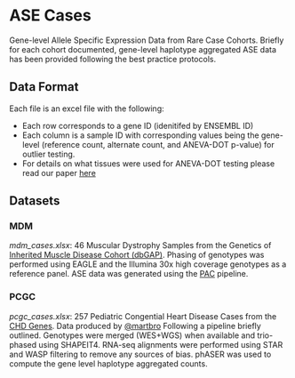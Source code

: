 # ASE Cases
Gene-level Allele Specific Expression Data from Rare Case Cohorts. Briefly for each cohort documented, gene-level haplotype aggregated ASE data has been provided following the best practice protocols. 


## Data Format
Each file is an excel file with the following:
* Each row corresponds to a gene ID (idenitifed by ENSEMBL ID)
* Each column is a sample ID with corresponding values being the gene-level (reference count, alternate count, and ANEVA-DOT p-value) for outlier testing.
* For details on what tissues were used for ANEVA-DOT testing please read our paper [here]()



## Datasets
### MDM
_mdm_cases.xlsx_: 46 Muscular Dystrophy Samples from the Genetics of [Inherited Muscle Disease Cohort (dbGAP)](https://www.ncbi.nlm.nih.gov/projects/gap/cgi-bin/study.cgi?study_id=phs000655.v3.p1). Phasing of genotypes was performed using EAGLE and the Illumina 30x high coverage genotypes as a reference panel. ASE data was generated using the [PAC](https://github.com/anna-saukkonen/PAC) pipeline.  

### PCGC
_pcgc_cases.xlsx_: 257 Pediatric Congential Heart Disease Cases from the [CHD Genes](https://benchtobassinet.com/?page_id=133). Data produced by [@martbro](https://github.com/martbro) Following a pipeline briefly outlined. Genotypes were merged (WES+WGS) when available and trio-phased using SHAPEIT4. RNA-seq alignments were performed using STAR and WASP filtering to remove any sources of bias. phASER was used to compute the gene level haplotype aggregated counts.  
